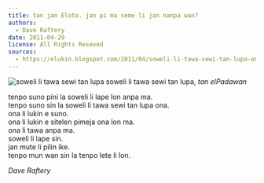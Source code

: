 ```yaml
---
title: tan jan Eloto. jan pi ma seme li jan nanpa wan? 
authors:
  - Dave Raftery 
date: 2011-04-29
license: All Rights Reseved
sources:
  - https://olukin.blogspot.com/2011/04/soweli-li-tawa-sewi-tan-lupa-ona.html
---
```


<!-- "img_1923.jpg" by elPadawan (https://www.flickr.com/photos/elpadawan/2102792694/). CC BY -->
![soweli li tawa sewi tan lupa](https://live.staticflickr.com/2157/2102792694_2a947afb48_b.jpg)
soweli li tawa sewi tan lupa, *tan elPadawan*

tenpo suno pini la soweli li lape lon anpa ma.  \
tenpo suno sin la soweli li tawa sewi tan lupa ona.  \
ona li lukin e suno.  \
ona li lukin e sitelen pimeja ona lon ma.  \
ona li tawa anpa ma.  \
soweli li lape sin.  \
jan mute li pilin ike.  \
tenpo mun wan sin la tenpo lete li lon.

*Dave Raftery*
